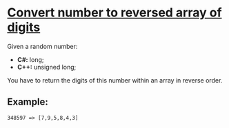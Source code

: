 # [Convert number to reversed array of digits](https://www.codewars.com/kata/convert-number-to-reversed-array-of-digits "https://www.codewars.com/kata/5583090cbe83f4fd8c000051")

Given a random number:
<ul>
    <li><b>C#:</b> long;</li>
    <li><b>C++:</b> unsigned long;</li>
</ul>

You have to return the digits of this number within an array in reverse order.

## Example:

```
348597 => [7,9,5,8,4,3]
```